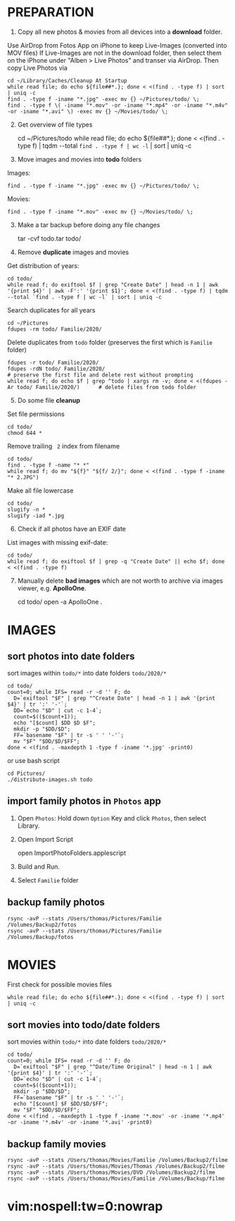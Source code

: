 
# PREPARATION

1. Copy all new photos & movies from all devices into a **download** folder. 

  Use AirDrop from Fotos App on iPhone to keep Live-Images (converted into MOV files)
  If Live-Images are not in the download folder, then select them on the iPhone under "Alben > Live Photos" and
  transer via AirDrop. Then copy Live Photos via

    cd ~/Library/Caches/Cleanup At Startup
    while read file; do echo ${file##*.}; done < <(find . -type f) | sort | uniq -c
    find . -type f -iname "*.jpg" -exec mv {} ~/Pictures/todo/ \;
    find . -type f \( -iname "*.mov" -or -iname "*.mp4" -or -iname "*.m4v" -or -iname "*.avi" \) -exec mv {} ~/Movies/todo/ \;

2. Get overview of file types

    cd ~/Pictures/todo
    while read file; do echo ${file##*.}; done < <(find . -type f) | tqdm --total `find . -type f | wc -l` | sort | uniq -c

3. Move images and movies into **todo** folders

  Images:

    find . -type f -iname "*.jpg" -exec mv {} ~/Pictures/todo/ \;

  Movies:

    find . -type f -iname "*.mov" -exec mv {} ~/Movies/todo/ \;

3. Make a tar backup before doing any file changes

    tar -cvf todo.tar todo/

4. Remove **duplicate** images and movies

  Get distribution of years:

    cd todo/
    while read f; do exiftool $f | grep "Create Date" | head -n 1 | awk '{print $4}' | awk -F':' '{print $1}'; done < <(find . -type f) | tqdm --total `find . -type f | wc -l` | sort | uniq -c

  Search duplicates for all years

    cd ~/Pictures
    fdupes -rm todo/ Familie/2020/

  Delete duplicates from `todo` folder (preserves the first which is `Familie` folder)

    fdupes -r todo/ Familie/2020/
    fdupes -rdN todo/ Familie/2020/                                                                    # preserve the first file and delete rest without prompting
    while read f; do echo $f | grep ^todo | xargs rm -v; done < <(fdupes -Ar todo/ Familie/2020/)      # delete files from todo folder

5. Do some file **cleanup**

  Set file permissions

    cd todo/
    chmod 644 *

  Remove trailing ` 2` index from filename

    cd todo/
    find . -type f -name "* *"
    while read f; do mv "${f}" "${f/ 2/}"; done < <(find . -type f -iname "* 2.JPG")

  Make all file lowercase

    cd todo/
    slugify -n *
    slugify -iad *.jpg

6. Check if all photos have an EXIF date

  List images with missing exif-date:

    cd todo/
    while read f; do exiftool $f | grep -q "Create Date" || echo $f; done < <(find . -type f)

7. Manually delete **bad images** which are not worth to archive via images viewer, e.g. **ApolloOne**.

    cd todo/
    open -a ApolloOne .

# IMAGES

## sort photos into date folders

  sort images within `todo/*` into date folders `todo/2020/*`

    cd todo/
    count=0; while IFS= read -r -d '' F; do
      D=`exiftool "$F" | grep "^Create Date" | head -n 1 | awk '{print $4}' | tr ':' '-'`;
      DD=`echo "$D" | cut -c 1-4`;
      count=$(($count+1));
      echo "[$count] $DD $D $F";
      mkdir -p "$DD/$D";
      FF=`basename "$F" | tr -s ' ' '-'`;
      mv "$F" "$DD/$D/$FF";
    done < <(find . -maxdepth 1 -type f -iname '*.jpg' -print0)

  or use bash script

    cd Pictures/
    ./distribute-images.sh todo

## import family photos in `Photos` app

1. Open `Photos`: Hold down `Option` Key and click `Photos`, then select Library.

2. Open Import Script

    open ImportPhotoFolders.applescript

3. Build and Run.

4. Select `Familie` folder

## backup family photos

    rsync -avP --stats /Users/thomas/Pictures/Familie /Volumes/Backup2/fotos
    rsync -avP --stats /Users/thomas/Pictures/Familie /Volumes/Backup/fotos



# MOVIES

First check for possible movies files

    while read file; do echo ${file##*.}; done < <(find . -type f) | sort | uniq -c

## sort movies into todo/date folders

  sort movies within `todo/*` into date folders `todo/2020/*`

    cd todo/
    count=0; while IFS= read -r -d '' F; do
      D=`exiftool "$F" | grep "^Date/Time Original" | head -n 1 | awk '{print $4}' | tr ':' '-'`;
      DD=`echo "$D" | cut -c 1-4`;
      count=$(($count+1));
      mkdir -p "$DD/$D";
      FF=`basename "$F" | tr -s ' ' '-'`;
      echo "[$count] $F $DD/$D/$FF";
      mv "$F" "$DD/$D/$FF";
    done < <(find . -maxdepth 1 -type f -iname '*.mov' -or -iname '*.mp4' -or -iname '*.m4v' -or -iname '*.avi' -print0)

## backup family movies

    rsync -avP --stats /Users/thomas/Movies/Familie /Volumes/Backup2/filme
    rsync -avP --stats /Users/thomas/Movies/Thomas /Volumes/Backup2/filme
    rsync -avP --stats /Users/thomas/Movies/DVD /Volumes/Backup2/filme
    rsync -avP --stats /Users/thomas/Movies/Familie /Volumes/Backup/filme



# vim:nospell:tw=0:nowrap
